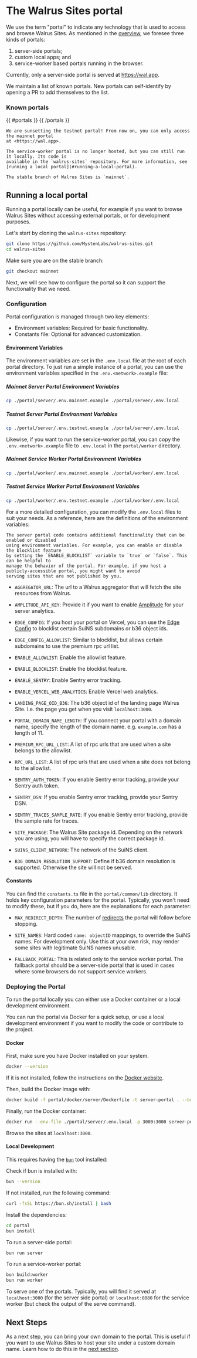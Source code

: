 # The Walrus Sites portal

We use the term "portal" to indicate any technology that is used to access and browse Walrus Sites.
As mentioned in the [overview](./overview.md#the-site-rendering-path), we foresee three kinds of
portals:

1. server-side portals;
1. custom local apps; and
1. service-worker based portals running in the browser.

Currently, only a server-side portal is served at <https://wal.app>.

We maintain a list of known portals. New portals can self-identify by opening a PR to add themselves
to the list.

### Known portals

{{ #portals }}
{{ /portals }}

```admonish warning
We are sunsetting the testnet portal! From now on, you can only access the mainnet portal
at <https://wal.app>.
```

```admonish note title="Hosting of the service worker"
The service-worker portal is no longer hosted, but you can still run it locally. Its code is
available in the `walrus-sites` repository. For more information, see
[running a local portal](#running-a-local-portal).
```

```admonish danger title="Walrus Sites stable branch"
The stable branch of Walrus Sites is `mainnet`.
```

## Running a local portal

Running a portal locally can be useful, for example if you want to browse Walrus Sites without
accessing external portals, or for development purposes.

Let's start by cloning the `walrus-sites` repository:

```bash
git clone https://github.com/MystenLabs/walrus-sites.git
cd walrus-sites
```

Make sure you are on the stable branch:

```sh
git checkout mainnet
```

Next, we will see how to configure the portal so it can support the functionality that
we need.

### Configuration

Portal configuration is managed through two key elements:

- Environment variables: Required for basic functionality.
- Constants file: Optional for advanced customization.

#### Environment Variables

The environment variables are set in the `.env.local` file at the root of each portal directory.
To just run a simple instance of a portal, you can use the environment variables specified
in the `.env.<network>.example` file:

##### Mainnet Server Portal Environment Variables

```sh
cp ./portal/server/.env.mainnet.example ./portal/server/.env.local
```

##### Testnet Server Portal Environment Variables

```sh
cp ./portal/server/.env.testnet.example ./portal/server/.env.local
```

Likewise, if you want to run the service-worker portal, you can copy the `.env.<network>.example`
file to `.env.local` in the `portal/worker` directory.

##### Mainnet Service Worker Portal Environment Variables

```sh
cp ./portal/worker/.env.mainnet.example ./portal/worker/.env.local
```

##### Testnet Service Worker Portal Environment Variables

```sh
cp ./portal/worker/.env.testnet.example ./portal/worker/.env.local
```

For a more detailed configuration, you can modify the `.env.local` files to suit your needs.
As a reference, here are the definitions of the environment variables:

```admonish note
The server portal code contains additional functionality that can be enabled or disabled
using environment variables. For example, you can enable or disable the blocklist feature
by setting the `ENABLE_BLOCKLIST` variable to `true` or `false`. This can be helpful to
manage the behavior of the portal. For example, if you host a publicly-accessible portal, you might want to avoid
serving sites that are not published by you.
```

- `AGGREGATOR_URL`: The url to a Walrus aggregator that will fetch the site resources from Walrus.

- `AMPLITUDE_API_KEY`: Provide it if you want to enable [Amplitude](https://amplitude.com/) for your
  server analytics.

- `EDGE_CONFIG`: If you host your portal on Vercel, you can use the [Edge Config][edge-config] to
  blocklist certain SuiNS subdomains or b36 object ids.

- `EDGE_CONFIG_ALLOWLIST`: Similar to blocklist, but allows certain subdomains to use the premium
  rpc url list.

- `ENABLE_ALLOWLIST`: Enable the allowlist feature.

- `ENABLE_BLOCKLIST`: Enable the blocklist feature.

- `ENABLE_SENTRY`: Enable Sentry error tracking.

- `ENABLE_VERCEL_WEB_ANALYTICS`: Enable Vercel web analytics.

- `LANDING_PAGE_OID_B36`: The b36 object id of the landing page Walrus Site. i.e. the page you get
  when you visit `localhost:3000`.

- `PORTAL_DOMAIN_NAME_LENGTH`: If you connect your portal with a domain name, specify the length of
  the domain name. e.g. `example.com` has a length of 11.

- `PREMIUM_RPC_URL_LIST`: A list of rpc urls that are used when a site belongs to the allowlist.

- `RPC_URL_LIST`: A list of rpc urls that are used when a site does not belong to the allowlist.

- `SENTRY_AUTH_TOKEN`: If you enable Sentry error tracking, provide your Sentry auth token.

- `SENTRY_DSN`: If you enable Sentry error tracking, provide your Sentry DSN.

- `SENTRY_TRACES_SAMPLE_RATE`: If you enable Sentry error tracking, provide the sample rate for
  traces.

- `SITE_PACKAGE`: The Walrus Site package id. Depending on the network you are using, you will
  have to specify the correct package id.

- `SUINS_CLIENT_NETWORK`: The network of the SuiNS client.

- `B36_DOMAIN_RESOLUTION_SUPPORT`: Define if b36 domain resolution is supported. Otherwise the
  site will not be served.

#### Constants

You can find the `constants.ts` file in the `portal/common/lib` directory. It holds key
configuration parameters for the portal. Typically, you won't need to modify these, but if you do,
here are the explanations for each parameter:

- `MAX_REDIRECT_DEPTH`: The number of [redirects](./redirects.md) the portal will follow
  before stopping.
- `SITE_NAMES`: Hard coded `name: objectID` mappings, to override the SuiNS names. For development
  only. Use this at your own risk, may render some sites with legitimate SuiNS names unusable.

- `FALLBACK_PORTAL`: This is related only to the service worker portal. The fallback portal should
  be a server-side portal that is used in cases where some browsers do not support service workers.

### Deploying the Portal

To run the portal locally you can either use a Docker container or a local development environment.

You can run the portal via Docker for a quick setup, or use a local development environment if you
want to modify the code or contribute to the project.

#### Docker

First, make sure you have Docker installed on your system.

```sh
docker --version
```

If it is not installed, follow the instructions on the [Docker website][get-docker].

Then, build the Docker image with:

```sh
docker build -f portal/docker/server/Dockerfile -t server-portal . --build-arg ENABLE_SENTRY=false --no-cache
```

Finally, run the Docker container:

```sh
docker run --env-file ./portal/server/.env.local -p 3000:3000 server-portal
```

Browse the sites at `localhost:3000`.

#### Local Development

This requires having the [`bun`](https://bun.sh/) tool installed:

Check if bun is installed with:

```sh
bun --version
```

If not installed, run the following command:

```sh
curl -fsSL https://bun.sh/install | bash
```

Install the dependencies:

```sh
cd portal
bun install
```

To run a server-side portal:

```sh
bun run server
```

To run a service-worker portal:

```sh
bun build:worker
bun run worker
```

To serve one of the portals. Typically, you will find it served at `localhost:3000` (for the server
side portal) or `localhost:8080` for the service worker (but check the output of the serve
command).

## Next Steps

As a next step, you can bring your own domain to the portal. This is useful if you want to use
Walrus Sites to host your site under a custom domain name. Learn how to do this in
the [next section][own-domain].

[get-docker]: https://docs.docker.com/get-docker/
[edge-config]: https://vercel.com/docs/edge-config
[own-domain]: ./bring-your-own-domain.md
